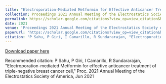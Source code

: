 ```yaml
---
title: "Electroporation-Mediated Metformin for Effective Anticancer Treatment of Triple Negative Breast Cancer Cells"
collection: Proceedings 2021 Annual Meeting of the Electrostatics Society of America, Jun 2021
permalink: https://scholar.google.com/citations?view_op=view_citation&hl=en&user=P9D8edUAAAAJ&citation_for_view=P9D8edUAAAAJ:qjMakFHDy7sC
date: 2021
venue: 'Proceedings 2021 Annual Meeting of the Electrostatics Society of America, Jun 2021'
paperurl: 'https://scholar.google.com/citations?view_op=view_citation&hl=en&user=P9D8edUAAAAJ&citation_for_view=P9D8edUAAAAJ:qjMakFHDy7sC'
citation: 'P Sahu, P Giri, I Camarillo, R Sundararajan, "Electroporation-mediated Metformin for effective anticancer treatment of triple-negative breast cancer cell," Proc. 2021 Annual Meeting of the Electrostatics Society of America, Jun 2021	'
---
```


[Download paper here](https://scholar.google.com/citations?view_op=view_citation&hl=en&user=P9D8edUAAAAJ&citation_for_view=P9D8edUAAAAJ:qjMakFHDy7sC)

Recommended citation: P Sahu, P Giri, I Camarillo, R Sundararajan, "Electroporation-mediated Metformin for effective anticancer treatment of triple-negative breast cancer cell," Proc. 2021 Annual Meeting of the Electrostatics Society of America, Jun 2021
